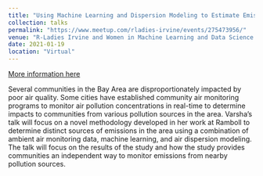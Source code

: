 ```yaml
---
title: "Using Machine Learning and Dispersion Modeling to Estimate Emissions"
collection: talks
permalink: "https://www.meetup.com/rladies-irvine/events/275473956/"
venue: "R-Ladies Irvine and Women in Machine Learning and Data Science - Seattle"
date: 2021-01-19
location: "Virtual"
---
```


[More information here](https://www.meetup.com/rladies-irvine/events/275473956/)

Several communities in the Bay Area are disproportionately impacted by poor air quality. Some cities have established community air monitoring programs to monitor air pollution concentrations in real-time to determine impacts to communities from various pollution sources in the area. Varsha’s talk will focus on a novel methodology developed in her work at Ramboll to determine distinct sources of emissions in the area using a combination of ambient air monitoring data, machine learning, and air dispersion modeling. The talk will focus on the results of the study and how the study provides communities an independent way to monitor emissions from nearby pollution sources.
